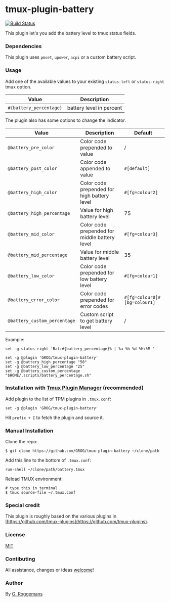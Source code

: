 # tmux-plugin-battery

[![Build Status](https://travis-ci.org/GROG/tmux-plugin-battery.svg?branch=master)](https://travis-ci.org/GROG/tmux-plugin-battery)

This plugin let's you add the battery level to tmux status fields.


### Dependencies

This plugin uses `pmset`, `upower`, `acpi` or a custom battery script.

### Usage

Add one of the available values to your existing `status-left` or
`status-right` tmux option.

| Value | Description |
|-------|-------------|
| `#{battery_percentage}` | battery level in percent |

The plugin also has some options to change the indicator.

| Value | Description | Default |
|-------|-------------|---------|
| `@battery_pre_color` | Color code prepended to value | / |
| `@battery_post_color` | Color code appended to value | `#[default]` |
| `@battery_high_color` | Color code prepended for high battery level | `#[fg=colour2]` |
| `@battery_high_percentage` | Value for high battery level |  75 |
| `@battery_mid_color` | Color code prepended for middle battery level | `#[fg=colour3]` |
| `@battery_mid_percentage` | Value for middle battery level |  35 |
| `@battery_low_color` | Color code prepended for low battery level | `#[fg=colour1]` |
| `@battery_error_color` | Color code prepended for error codes | `#[fg=colour0]#[bg=colour1]` |
| `@battery_custom_percentage` | Custom script to get battery level | / |

Example:

    set -g status-right 'Bat:#{battery_percentage}% | %a %h-%d %H:%M '

    set -g @plugin 'GROG/tmux-plugin-battery'
    set -g @battery_high_percentage "50"
    set -g @battery_low_percentage "25"
    set -g @battery_custom_percentage "$HOME/.scripts/battery_percentage.sh"


### Installation with [Tmux Plugin Manager](https://github.com/tmux-plugins/tpm) (recommended)

Add plugin to the list of TPM plugins in `.tmux.conf`:

    set -g @plugin 'GROG/tmux-plugin-battery'

Hit `prefix + I` to fetch the plugin and source it.


### Manual Installation

Clone the repo:

    $ git clone https://github.com/GROG/tmux-plugin-battery ~/clone/path

Add this line to the bottom of `.tmux.conf`:

    run-shell ~/clone/path/battery.tmux

Reload TMUX environment:

    # type this in terminal
    $ tmux source-file ~/.tmux.conf


### Special credit

This plugin is roughly based on the various plugins in
[https://github.com/tmux-plugins](https://github.com/tmux-plugins).


### License

[MIT](LICENSE)


### Contibuting

All assistance, changes or ideas
[welcome](https://github.com/GROG/tmux-plugin-battery/issues)!


### Author

By [G. Roggemans](https://github.com/groggemans)
